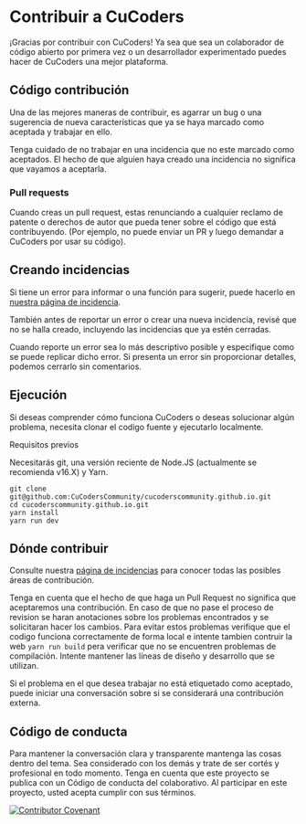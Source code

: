 # Contribuir a CuCoders

¡Gracias por contribuir con CuCoders! Ya sea que sea un colaborador de código abierto por primera vez o un desarrollador experimentado puedes hacer de CuCoders una mejor plataforma.

## Código contribución

Una de las mejores maneras de contribuir, es agarrar un bug o una sugerencia de nueva características que ya se haya marcado como aceptada y trabajar en ello.

Tenga cuidado de no trabajar en una incidencia que no este marcado como aceptados. El hecho de que alguien haya creado una incidencia no significa que vayamos a aceptarla.

### Pull requests

Cuando creas un pull request, estas renunciando a cualquier reclamo de patente o derechos de autor que pueda tener sobre el código que está contribuyendo. (Por ejemplo, no puede enviar un PR y luego demandar a CuCoders por usar su código).

## Creando incidencias

Si tiene un error para informar o una función para sugerir, puede hacerlo en [nuestra página de incidencia](https://github.com/CuCodersCommunity/cucoderscommunity.github.io/issues).

También antes de reportar un error o crear una nueva incidencia, revisé que no se halla creado, incluyendo las incidencias que ya estén cerradas.

Cuando reporte un error sea lo más descriptivo posible y especifique como se puede replicar dicho error. Si presenta un error sin proporcionar detalles, podemos cerrarlo sin comentarios.

## Ejecución

Si deseas comprender cómo funciona CuCoders o deseas solucionar algún problema, necesita clonar el codigo fuente y ejecutarlo localmente.

Requisitos previos

Necesitarás git, una versión reciente de Node.JS (actualmente se recomienda v16.X) y Yarn.

```
git clone git@github.com:CuCodersCommunity/cucoderscommunity.github.io.git
cd cucoderscommunity.github.io.git
yarn install
yarn run dev
```

## Dónde contribuir

Consulte nuestra [página de incidencias](https://github.com/CuCodersCommunity/cucoderscommunity.github.io/issues) para conocer todas las posibles áreas de contribución. 

Tenga en cuenta que el hecho de que haga un Pull Request no significa que aceptaremos una contribución. En caso de que no pase el proceso de revision se haran anotaciones sobre los problemas encontrados y se solicitaran hacer los cambios. Para evitar estos problemas verifique que el codigo funciona correctamente de forma local e intente tambien contruir la web `yarn run build` pera verificar que no se encuentren problemas de compilación. Intente mantener las líneas de diseño y desarrollo que se utilizan.

Si el problema en el que desea trabajar no está etiquetado como aceptado, puede iniciar una conversación sobre si se considerará una contribución externa.

## Código de conducta

Para mantener la conversación clara y transparente mantenga las cosas dentro del tema. Sea considerado con los demás y trate de ser cortés y profesional en todo momento. Tenga en cuenta que este proyecto se publica con un Código de conducta del colaborativo. Al participar en este proyecto, usted acepta cumplir con sus términos.

[![Contributor Covenant](https://img.shields.io/badge/Contributor%20Covenant-v2.0%20adopted-ff69b4.svg)](code_of_conduct.md)
